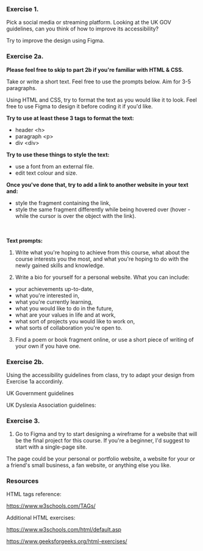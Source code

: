 ### Exercise 1.
Pick a social media or streaming platform. Looking at the UK GOV guidelines, can you think of how to improve its accessibility?

Try to improve the design using Figma.

### Exercise 2a.

<b> Please feel free to skip to part 2b if you're familiar with HTML & CSS. </b>

Take or write a short text. Feel free to use the prompts below. Aim for 3-5 paragraphs.

Using HTML and CSS, try to format the text as you would like it to look.
Feel free to use Figma to design it before coding it if you'd like.

<b>Try to use at least these 3 tags to format the text:</b>
- header \<h>
- paragraph \<p>
- div \<div>

<b>Try to use these things to style the text:</b>
- use a font from an external file.
- edit text colour and size.

<b>Once you've done that, try to add a link to another website in your text and:</b>
- style the fragment containing the link,
- style the same fragment differently while being hovered over (hover - while the cursor is over the object with the link).

<br><br>
<b>Text prompts:</b>

1. Write what you're hoping to achieve from this course, what about the course interests you the most, and what you're hoping to do with the newly gained skills and knowledge.

2. Write a bio for yourself for a personal website. What you can include:
- your achievements up-to-date,
- what you're interested in,
- what you're currently learning,
- what you would like to do in the future,
- what are your values in life and at work,
- what sort of projects you would like to work on,
- what sorts of collaboration you're open to.

3. Find a poem or book fragment online, or use a short piece of writing of your own if you have one.

### Exercise 2b.

Using the accessibility guidelines from class, try to adapt your design from Exercise 1a accordinly.

UK Government guidelines

UK Dyslexia Association guidelines:



### Exercise 3.

1. Go to Figma and try to start designing a wireframe for a website that will be the final project for this course.
If you're a beginner, I'd suggest to start with a single-page site.


The page could be your personal or portfolio website, a website for your or a friend's small business, a fan website, or anything else you like.


### Resources
HTML tags reference:

https://www.w3schools.com/TAGs/



Additional HTML exercises:

https://www.w3schools.com/html/default.asp

https://www.geeksforgeeks.org/html-exercises/

